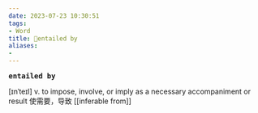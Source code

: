 ```yaml
---
date: 2023-07-23 10:30:51
tags: 
- Word
title: 📖entailed by
aliases: 
- 
---
```


<pre><strong>entailed by</strong></pre>
[ɪnˈteɪl]
v. to impose, involve, or imply as a necessary accompaniment or result
使需要，导致
[[inferable from]]